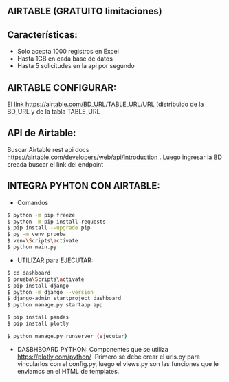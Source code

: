 ## AIRTABLE (GRATUITO limitaciones)
## Características:
* Solo acepta 1000 registros en Excel
* Hasta 1GB en cada base de datos
* Hasta 5 solicitudes en la api por segundo

## AIRTABLE CONFIGURAR: 
El link https://airtable.com/BD_URL/TABLE_URL/URL (distribuido de la BD_URL y de la tabla TABLE_URL 

## API de Airtable: 
Buscar Airtable rest api docs https://airtable.com/developers/web/api/introduction . Luego  ingresar la BD creada buscar el link del endpoint

## INTEGRA PYHTON CON AIRTABLE:
* Comandos 
```bash
$ python -m pip freeze
$ python -m pip install requests
$ pip install --upgrade pip
$ py -m venv prueba
$ venv\Scripts\activate
$ python main.py
```
* UTILIZAR para EJECUTAR::
```bash
$ cd dashboard
$ prueba\Scripts\activate
$ pip install django
$ python -m django --versión
$ django-admin startproject dashboard
$ python manage.py startapp app

$ pip install pandas
$ pip install plotly

$ python manage.py runserver (ejecutar)
```

* DASBHBOARD PYTHON:
  Componentes que se utiliza https://plotly.com/python/ .Primero se debe crear el urls.py para vincularlos con el config.py, luego el views.py son las funciones que le enviamos en el HTML de templates.

